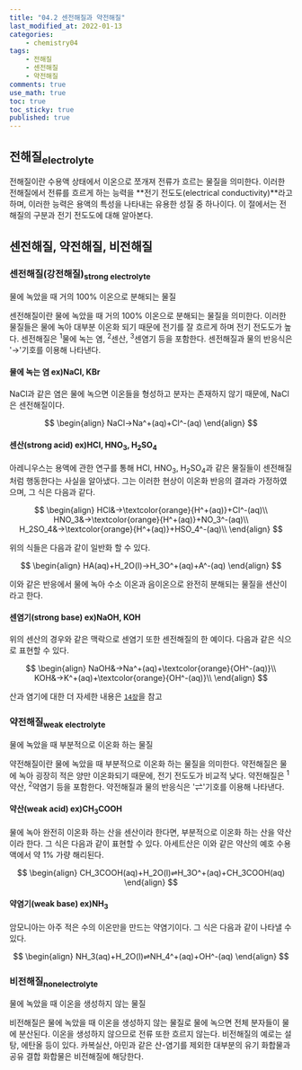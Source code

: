 ```yaml
---
title: "04.2 센전해질과 약전해질"
last_modified_at: 2022-01-13
categories:
    - chemistry04
tags:
    - 전해질
    - 센전해질
    - 약전해질
comments: true
use_math: true
toc: true
toc_sticky: true
published: true
---
```


## 전해질<sub>electrolyte</sub>

전해질이란 수용액 상태에서 이온으로 쪼개져 전류가 흐르는 물질을 의미한다. 이러한 전해질에서 전류를 흐르게 하는 능력을 **전기 전도도(electrical conductivity)**라고 하며, 이러한 능력은 용액의 특성을 나타내는 유용한 성질 중 하나이다. 이 절에서는 전해질의 구분과 전기 전도도에 대해 알아본다.

## 센전해질, 약전해질, 비전해질

### 센전해질(강전해질)<sub>strong electrolyte</sub>

<div class="notice--info">
물에 녹았을 때 거의 100% 이온으로 분해되는 물질
</div>

센전해질이란 물에 녹았을 때 거의 100% 이온으로 분해되는 물질을 의미한다. 이러한 물질들은 물에 녹아 대부분 이온화 되기 때문에 전기를 잘 흐르게 하며 전기 전도도가 높다. 센전해질은 <sup>1</sup>물에 녹는 염, <sup>2</sup>센산, <sup>3</sup>센염기 등을 포함한다. 센전해질과 물의 반응식은 '→'기호를 이용해 나타낸다.

#### 물에 녹는 염 ex)NaCl, KBr

NaCl과 같은 염은 물에 녹으면 이온들을 형성하고 분자는 존재하지 않기 때문에, NaCl은 센전해질이다.

$$
\begin{align}
NaCl→Na^+(aq)+Cl^-(aq)
\end{align}
$$

#### 센산(strong acid) ex)HCl, HNO<sub>3</sub>, H<sub>2</sub>SO<sub>4</sub>

아레니우스는 용액에 관한 연구를 통해 HCl, HNO<sub>3</sub>, H<sub>2</sub>SO<sub>4</sub>과 같은 물질들이 센전해질처럼 행동한다는 사실을 알아냈다. 그는 이러한 현상이 이온화 반응의 결과라 가정하였으며, 그 식은 다음과 같다.

$$
\begin{align}
HCl&→\textcolor{orange}{H^+(aq)}+Cl^-(aq)\\
HNO_3&→\textcolor{orange}{H^+(aq)}+NO_3^-(aq)\\
H_2SO_4&→\textcolor{orange}{H^+(aq)}+HSO_4^-(aq)\\
\end{align}
$$

위의 식들은 다음과 같이 일반화 할 수 있다.

$$
\begin{align}
HA(aq)+H_2O(l)→H_3O^+(aq)+A^-(aq)
\end{align}
$$

이와 같은 반응에서 물에 녹아 수소 이온과 음이온으로 완전히 분해되는 물질을 센산이라고 한다.

#### 센염기(strong base) ex)NaOH, KOH

위의 센산의 경우와 같은 맥락으로 센염기 또한 센전해질의 한 예이다. 다음과 같은 식으로 표현할 수 있다.

$$
\begin{align}
NaOH&→Na^+(aq)+\textcolor{orange}{OH^-(aq)}\\
KOH&→K^+(aq)+\textcolor{orange}{OH^-(aq)}\\
\end{align}
$$

산과 염기에 대한 더 자세한 내용은 [``14장``](https://chemilk02.github.io/categories/chemistry14)을 참고

### 약전해질<sub>weak electrolyte</sub>

<div class="notice--info">
물에 녹았을 때 부분적으로 이온화 하는 물질
</div>

약전해질이란 물에 녹았을 때 부분적으로 이온화 하는 물질을 의미한다. 약전해질은 물에 녹아 굉장히 적은 양만 이온화되기 때문에, 전기 전도도가 비교적 낮다. 약전해질은 <sup>1</sup>약산, <sup>2</sup>약염기 등을 포함한다. 약전해질과 물의 반응식은 '⇌'기호를 이용해 나타낸다.

#### 약산(weak acid) ex)CH<sub>3</sub>COOH

물에 녹아 완전히 이온화 하는 산을 센산이라 한다면, 부분적으로 이온화 하는 산을 약산이라 한다. 그 식은 다음과 같이 표현할 수 있다. 아세트산은 이와 같은 약산의 예호 수용액에서 약 1% 가량 해리된다.

$$
\begin{align}
CH_3COOH(aq)+H_2O(l)⇌H_3O^+(aq)+CH_3COOH(aq)
\end{align}
$$

#### 약염기(weak base) ex)NH<sub>3</sub>

암모니아는 아주 적은 수의 이온만을 만드는 약염기이다. 그 식은 다음과 같이 나타낼 수 있다.

$$
\begin{align}
NH_3(aq)+H_2O(l)⇌NH_4^+(aq)+OH^-(aq)
\end{align}
$$

### 비전해질<sub>nonelectrolyte</sub>

<div class="notice--info">
물에 녹았을 때 이온을 생성하지 않는 물질
</div>

비전해질은 물에 녹았을 때 이온을 생성하지 않는 물질로 물에 녹으면 전체 분자들이 물에 분산된다. 이온을 생성하지 않으므로 전류 또한 흐르지 않는다. 비전해질의 예로는 설탕, 에탄올 등이 있다. 카복실산, 아민과 같은 산-염기를 제외한 대부분의 유기 화합물과 공유 결합 화합물은 비전해질에 해당한다.